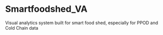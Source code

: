 # Smartfoodshed_VA
Visual analytics system built for smart food shed, especially for PPOD and Cold Chain data
